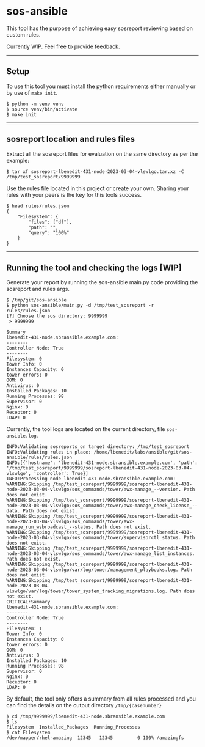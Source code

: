 # sos-ansible

This tool has the purpose of achieving easy sosreport reviewing based on custom rules.

Currently WIP. Feel free to provide feedback.

---
## Setup
To use this tool you must install the python requirements either manually or by use of `make init`.

```
$ python -m venv venv
$ source venv/bin/activate
$ make init
```

---
## sosreport location and rules files
Extract all the sosreport files for evaluation on the same directory as per the example:
```
$ tar xf sosreport-lbenedit-431-node-2023-03-04-vlswlgo.tar.xz -C /tmp/test_sosreport/9999999
```

Use the rules file located in this project or create your own. Sharing your rules with your peers is the key for this tools success.
```
$ head rules/rules.json                                                                       
{
    "Filesystem": {
        "files": ["df"],
        "path": "",
        "query": "100%"
    }
}
```

---
## Running the tool and checking the logs [WIP]
Generate your report by running the sos-ansible main.py code providing the sosreport and rules args.
```
$ /tmp/git/sos-ansible
$ python sos-ansible/main.py -d /tmp/test_sosreport -r rules/rules.json
[?] Choose the sos directory: 9999999
 > 9999999

Summary
lbenedit-431-node.sbransible.example.com:
--------
Controller Node: True
--------
Filesystem: 0
Tower Info: 0
Instances Capacity: 0
tower errors: 0
OOM: 0
Antivirus: 0
Installed Packages: 10
Running Processes: 98
Supervisor: 0
Nginx: 0
Receptor: 0
LDAP: 0

```

Currently, the tool logs are located on the current directory, file `sos-ansible.log`.
```
INFO:Validating sosreports on target directory: /tmp/test_sosreport
INFO:Validating rules in place: /home/lbenedit/labs/ansible/git/sos-ansible/rules/rules.json
INFO:[{'hostname': 'lbenedit-431-node.sbransible.example.com', 'path': '/tmp/test_sosreport/9999999/sosreport-lbenedit-431-node-2023-03-04-vlswlgo', 'controller': True}]
INFO:Processing node lbenedit-431-node.sbransible.example.com:
WARNING:Skipping /tmp/test_sosreport/9999999/sosreport-lbenedit-431-node-2023-03-04-vlswlgo/sos_commands/tower/awx-manage_--version. Path does not exist.
WARNING:Skipping /tmp/test_sosreport/9999999/sosreport-lbenedit-431-node-2023-03-04-vlswlgo/sos_commands/tower/awx-manage_check_license_--data. Path does not exist.
WARNING:Skipping /tmp/test_sosreport/9999999/sosreport-lbenedit-431-node-2023-03-04-vlswlgo/sos_commands/tower/awx-manage_run_wsbroadcast_--status. Path does not exist.
WARNING:Skipping /tmp/test_sosreport/9999999/sosreport-lbenedit-431-node-2023-03-04-vlswlgo/sos_commands/tower/supervisorctl_status. Path does not exist.
WARNING:Skipping /tmp/test_sosreport/9999999/sosreport-lbenedit-431-node-2023-03-04-vlswlgo/sos_commands/tower/awx-manage_list_instances. Path does not exist.
WARNING:Skipping /tmp/test_sosreport/9999999/sosreport-lbenedit-431-node-2023-03-04-vlswlgo/var/log/tower/management_playbooks.log. Path does not exist.
WARNING:Skipping /tmp/test_sosreport/9999999/sosreport-lbenedit-431-node-2023-03-04-vlswlgo/var/log/tower/tower_system_tracking_migrations.log. Path does not exist.
CRITICAL:Summary
lbenedit-431-node.sbransible.example.com:
--------
Controller Node: True
--------
Filesystem: 1
Tower Info: 0
Instances Capacity: 0
tower errors: 0
OOM: 0
Antivirus: 0
Installed Packages: 10
Running Processes: 98
Supervisor: 0
Nginx: 0
Receptor: 0
LDAP: 0
```

By default, the tool only offers a summary from all rules processed and you can find the details on the output directory `/tmp/{casenumber}`
```
$ cd /tmp/9999999/lbenedit-431-node.sbransible.example.com
$ ls
Filesystem  Installed_Packages  Running_Processes
$ cat Filesystem
/dev/mapper/rhel-amazing  12345   12345         0 100% /amazingfs
```